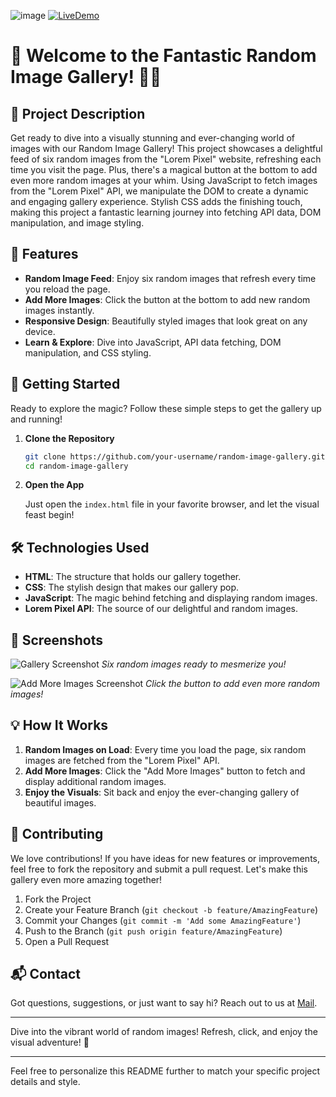 ![image](https://github.com/user-attachments/assets/5de71b62-2ee9-4e58-9360-699d33a82d32)
[![LiveDemo](https://img.shields.io/badge/Live%20Demo-Click%20Here-brightgreen)](https://seeker-anushri.github.io/Responsive-Ai-Picture-Gallery/)



# 🎉 Welcome to the Fantastic Random Image Gallery! 📸✨


## 🌟 Project Description

Get ready to dive into a visually stunning and ever-changing world of images with our Random Image Gallery! This project showcases a delightful feed of six random images from the "Lorem Pixel" website, refreshing each time you visit the page. Plus, there's a magical button at the bottom to add even more random images at your whim. Using JavaScript to fetch images from the "Lorem Pixel" API, we manipulate the DOM to create a dynamic and engaging gallery experience. Stylish CSS adds the finishing touch, making this project a fantastic learning journey into fetching API data, DOM manipulation, and image styling.

## 🎉 Features

- **Random Image Feed**: Enjoy six random images that refresh every time you reload the page.
- **Add More Images**: Click the button at the bottom to add new random images instantly.
- **Responsive Design**: Beautifully styled images that look great on any device.
- **Learn & Explore**: Dive into JavaScript, API data fetching, DOM manipulation, and CSS styling.

## 🚀 Getting Started

Ready to explore the magic? Follow these simple steps to get the gallery up and running!

1. **Clone the Repository**

    ```bash
    git clone https://github.com/your-username/random-image-gallery.git
    cd random-image-gallery
    ```

2. **Open the App**

    Just open the `index.html` file in your favorite browser, and let the visual feast begin!

## 🛠️ Technologies Used

- **HTML**: The structure that holds our gallery together.
- **CSS**: The stylish design that makes our gallery pop.
- **JavaScript**: The magic behind fetching and displaying random images.
- **Lorem Pixel API**: The source of our delightful and random images.

## 📸 Screenshots

![Gallery Screenshot](./screenshots/gallery.png)
*Six random images ready to mesmerize you!*

![Add More Images Screenshot](./screenshots/add-more.png)
*Click the button to add even more random images!*

## 💡 How It Works

1. **Random Images on Load**: Every time you load the page, six random images are fetched from the "Lorem Pixel" API.
2. **Add More Images**: Click the "Add More Images" button to fetch and display additional random images.
3. **Enjoy the Visuals**: Sit back and enjoy the ever-changing gallery of beautiful images.

## 🤝 Contributing

We love contributions! If you have ideas for new features or improvements, feel free to fork the repository and submit a pull request. Let's make this gallery even more amazing together!

1. Fork the Project
2. Create your Feature Branch (`git checkout -b feature/AmazingFeature`)
3. Commit your Changes (`git commit -m 'Add some AmazingFeature'`)
4. Push to the Branch (`git push origin feature/AmazingFeature`)
5. Open a Pull Request

## 📬 Contact

Got questions, suggestions, or just want to say hi? Reach out to us at [Mail](anushritaig@gmail.com).

---

Dive into the vibrant world of random images! Refresh, click, and enjoy the visual adventure! 🎉

---

Feel free to personalize this README further to match your specific project details and style.

